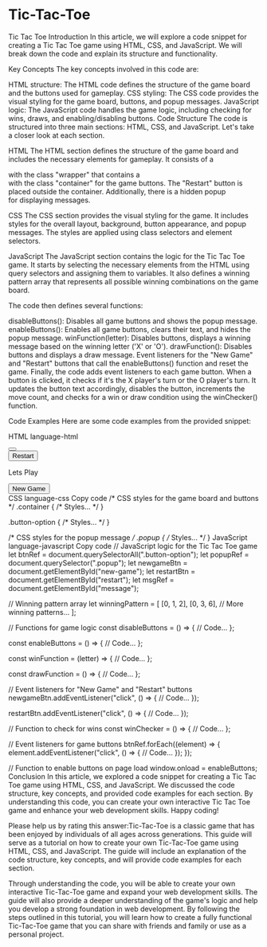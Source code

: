 # Tic-Tac-Toe

Tic Tac Toe
Introduction
In this article, we will explore a code snippet for creating a Tic Tac Toe game using HTML, CSS, and JavaScript. We will break down the code and explain its structure and functionality.

Key Concepts
The key concepts involved in this code are:

HTML structure: The HTML code defines the structure of the game board and the buttons used for gameplay.
CSS styling: The CSS code provides the visual styling for the game board, buttons, and popup messages.
JavaScript logic: The JavaScript code handles the game logic, including checking for wins, draws, and enabling/disabling buttons.
Code Structure
The code is structured into three main sections: HTML, CSS, and JavaScript. Let's take a closer look at each section.

HTML
The HTML section defines the structure of the game board and includes the necessary elements for gameplay. It consists of a <div> with the class "wrapper" that contains a <div> with the class "container" for the game buttons. The "Restart" button is placed outside the container. Additionally, there is a hidden popup <div> for displaying messages.

CSS
The CSS section provides the visual styling for the game. It includes styles for the overall layout, background, button appearance, and popup messages. The styles are applied using class selectors and element selectors.

JavaScript
The JavaScript section contains the logic for the Tic Tac Toe game. It starts by selecting the necessary elements from the HTML using query selectors and assigning them to variables. It also defines a winning pattern array that represents all possible winning combinations on the game board.

The code then defines several functions:

disableButtons(): Disables all game buttons and shows the popup message.
enableButtons(): Enables all game buttons, clears their text, and hides the popup message.
winFunction(letter): Disables buttons, displays a winning message based on the winning letter ('X' or 'O').
drawFunction(): Disables buttons and displays a draw message.
Event listeners for the "New Game" and "Restart" buttons that call the enableButtons() function and reset the game.
Finally, the code adds event listeners to each game button. When a button is clicked, it checks if it's the X player's turn or the O player's turn. It updates the button text accordingly, disables the button, increments the move count, and checks for a win or draw condition using the winChecker() function.

Code Examples
Here are some code examples from the provided snippet:

HTML
language-html
<div class="wrapper">
    <div class="container">
        <button class="button-option"></button>
        <!-- More buttons... -->
    </div>
    <button id="restart">Restart</button>
</div>
<div class="popup hide">
    <p id="message">Lets Play</p>
    <button id="new-game">New Game</button>
</div>
CSS
language-css
 Copy code
/* CSS styles for the game board and buttons */
.container {
    /* Styles... */
}

.button-option {
    /* Styles... */
}

/* CSS styles for the popup message */
.popup {
    /* Styles... */
}
JavaScript
language-javascript
 Copy code
// JavaScript logic for the Tic Tac Toe game
let btnRef = document.querySelectorAll(".button-option");
let popupRef = document.querySelector(".popup");
let newgameBtn = document.getElementById("new-game");
let restartBtn = document.getElementById("restart");
let msgRef = document.getElementById("message");

// Winning pattern array
let winningPattern = [
    [0, 1, 2],
    [0, 3, 6],
    // More winning patterns...
];

// Functions for game logic
const disableButtons = () => {
    // Code...
};

const enableButtons = () => {
    // Code...
};

const winFunction = (letter) => {
    // Code...
};

const drawFunction = () => {
    // Code...
};

// Event listeners for "New Game" and "Restart" buttons
newgameBtn.addEventListener("click", () => {
    // Code...
});

restartBtn.addEventListener("click", () => {
    // Code...
});

// Function to check for wins
const winChecker = () => {
    // Code...
};

// Event listeners for game buttons
btnRef.forEach((element) => {
    element.addEventListener("click", () => {
        // Code...
    });
});

// Function to enable buttons on page load
window.onload = enableButtons;
Conclusion
In this article, we explored a code snippet for creating a Tic Tac Toe game using HTML, CSS, and JavaScript. We discussed the code structure, key concepts, and provided code examples for each section. By understanding this code, you can create your own interactive Tic Tac Toe game and enhance your web development skills. Happy coding!

Please help us by rating this answer:Tic-Tac-Toe is a classic game that has been enjoyed by individuals of all ages across generations. This guide will serve as a tutorial on how to create your own Tic-Tac-Toe game using HTML, CSS, and JavaScript. The guide will include an explanation of the code structure, key concepts, and will provide code examples for each section.

Through understanding the code, you will be able to create your own interactive Tic-Tac-Toe game and expand your web development skills. The guide will also provide a deeper understanding of the game's logic and help you develop a strong foundation in web development. By following the steps outlined in this tutorial, you will learn how to create a fully functional Tic-Tac-Toe game that you can share with friends and family or use as a personal project.
